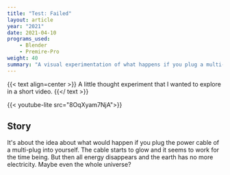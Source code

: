 ```yaml
---
title: "Test: Failed"
layout: article
year: "2021"
date: 2021-04-10
programs_used: 
    - Blender
    - Premire-Pro
weight: 40
summary: "A visual experimentation of what happens if you plug a multi-socket plug into itself."
---
```



{{< text align=center >}}
A little thought experiment that I wanted to explore in a short video.
{{</ text >}}

{{< youtube-lite src="8OqXyam7NjA">}}

## Story

It's about the idea about what would happen if you plug the power cable of a multi-plug into yourself. The cable starts to glow and it seems to work for the time being. But then all energy disappears and the earth has no more electricity. Maybe even the whole universe?

